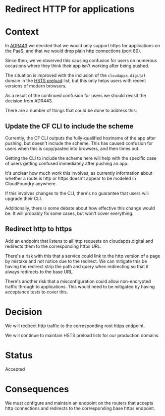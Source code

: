# Redirect HTTP for applications

# Context

In [ADR443](ADR443-ssl-only-for-applications-and-cf-endpoints) we decided that
we would only support https for applications on the PaaS, and that we would
drop plain http connections (port 80).

Since then, we've observed this causing confusion for users on numerous
occasions where they think their app isn't working after being pushed.

The situation is improved with the inclusion of the `cloudapps.digital` domain
in the [HSTS preload](https://hstspreload.org/?domain=cloudapps.digital) list,
but this only helps users with recent versions of modern browsers.

As a result of the continued confusion for users we should revisit the decision
from ADR443.


There are a number of things that could be done to address this:

## Update the CF CLI to include the scheme

Currently, the CF CLI outputs the fully-qualified hostname of the app after
pushing, but doesn't include the scheme. This has caused confusion for users
when this is copy/pasted into browsers, and then times out.

Getting the CLI to include the scheme here will help with the specific case of
users getting confused immediately after pushing an app.

It's unclear how much work this involves, as currently information about
whether a route is http or https doesn't appear to be modeled in CloudFoundry
anywhere.

If this involves changes to the CLI, there's no guarantee that users will
upgrade their CLI.

Additionally, there is some debate about how effective this change would be. It
will probably fix some cases, but won't cover everything.

## Redirect http to https

Add an endpoint that listens to all http requests on cloudapps.digital and
redirects them to the corresponding https URL.

There's a risk with this that a service could link to the http version of a
page by mistake and not notice due to the redirect. We can mitigate this be
having the redirect strip the path and query when redirecting so that it always
redirects to the base URL.

There's another risk that a misconfiguration could allow non-encrypted traffic
through to applications. This would need to be mitigated by having acceptance
tests to cover this.

# Decision

We will redirect http traffic to the corresponding root https endpoint.

We will continue to maintain HSTS preload lists for our production domains.

# Status

Accepted

# Consequences

We must configure and maintain an endpoint on the routers that accepts http
connections and redirects to the corresponding base https endpoint.
